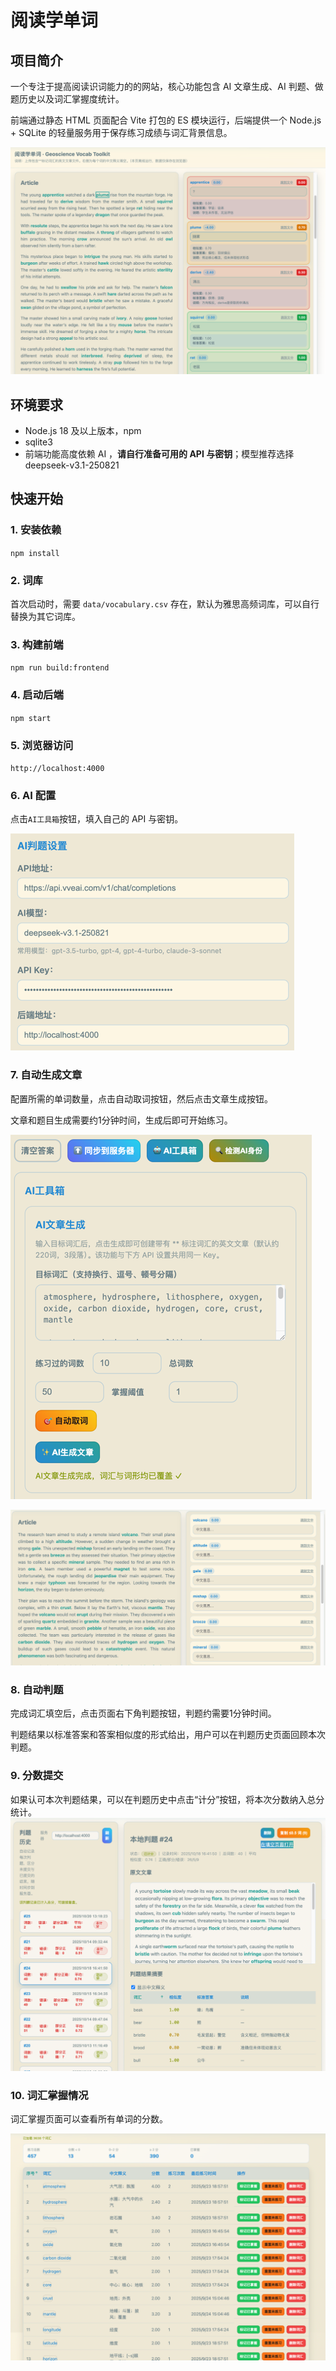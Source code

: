 # 阅读学单词

## 项目简介

一个专注于提高阅读识词能力的的网站，核心功能包含 AI 文章生成、AI 判题、做题历史以及词汇掌握度统计。

前端通过静态 HTML 页面配合 Vite 打包的 ES 模块运行，后端提供一个 Node.js + SQLite 的轻量服务用于保存练习成绩与词汇背景信息。

![reading.png](assets/reading.png)

## 环境要求
- Node.js 18 及以上版本，npm
- sqlite3
- 前端功能高度依赖 AI ，**请自行准备可用的 API 与密钥**；模型推荐选择deepseek-v3.1-250821

## 快速开始

### 1. 安装依赖

`npm install`

### 2. 词库

首次启动时，需要 `data/vocabulary.csv` 存在，默认为雅思高频词库，可以自行替换为其它词库。

### 3. 构建前端

`npm run build:frontend`

### 4. 启动后端

`npm start`

### 5. 浏览器访问

`http://localhost:4000`

### 6. AI 配置

点击`AI工具箱`按钮，填入自己的 API 与密钥。

![ai_config.png](assets/ai_config.png)

### 7. 自动生成文章

配置所需的单词数量，点击自动取词按钮，然后点击文章生成按钮。

文章和题目生成需要约1分钟时间，生成后即可开始练习。

![generate.png](assets/generate.png)

![empty_reading.png](assets/empty_reading.png)

### 8. 自动判题

完成词汇填空后，点击页面右下角判题按钮，判题约需要1分钟时间。

判题结果以标准答案和答案相似度的形式给出，用户可以在判题历史页面回顾本次判题。
 
### 9. 分数提交
如果认可本次判题结果，可以在判题历史中点击“计分”按钮，将本次分数纳入总分统计。
![history.png](assets/history.png)

### 10. 词汇掌握情况

词汇掌握页面可以查看所有单词的分数。

![words.png](assets/words.png)

